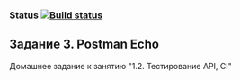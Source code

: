 ### Status [![Build status](https://ci.appveyor.com/api/projects/status/ag91kst9uf43bib5?svg=true)](https://ci.appveyor.com/project/BrainLucker/1-2-postman-echo)

## Задание 3. Postman Echo
Домашнее задание к занятию "1.2. Тестирование API, CI"